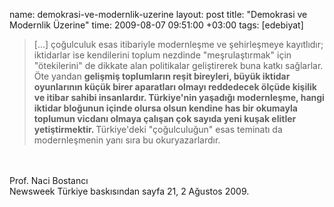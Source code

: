 name: demokrasi-ve-modernlik-uzerine
layout: post
title: "Demokrasi ve Modernlik Üzerine"
time: 2009-08-07 09:51:00 +03:00
tags: [edebiyat]

<blockquote>[...] çoğulculuk esas itibariyle modernleşme ve şehirleşmeye kayıtlıdır; iktidarlar ise kendilerini toplum nezdinde "meşrulaştırmak" için "ötekilerini" de dikkate alan politikalar geliştirerek buna katkı sağlarlar. Öte yandan <span style="font-weight:bold;">gelişmiş toplumların reşit bireyleri, büyük iktidar oyunlarının küçük birer aparatları olmayı reddedecek ölçüde kişilik ve itibar sahibi insanlardır. Türkiye'nin yaşadığı modernleşme, hangi iktidar bloğunun içinde olursa olsun kendine has bir okumayla toplumun vicdanı olmaya çalışan çok sayıda yeni kuşak elitler yetiştirmektir. </span>Türkiye'deki "çoğulculuğun" esas teminatı da modernleşmenin yanı sıra bu okuryazarlardır.</blockquote><br /><br />Prof. Naci Bostancı<br />Newsweek Türkiye baskısından sayfa 21, 2 Ağustos 2009.
